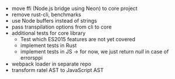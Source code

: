 - move ffi (Node.js bridge using Neon) to core project
- remove rust-cli, benchmarks
- use Node buffers instead of strings
- pass transpilation options from cli to core
- additional tests for core library
  - Test which ES2015 features are not yet covered
  - implement tests in Rust
  - implement tests in JS
    -> for now, we just return *null* in case of errorsppi
- webpack loader in separate repo 
- transform ratel AST to JavaScript AST
